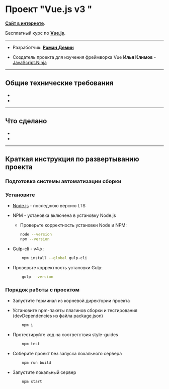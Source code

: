 # Проект "Vue.js v3 "

**[Сайт в интернете](https://demindesign.ru/vue-project/)**.

Бесплатный курс по **[Vue.js](https://www.youtube.com/watch?v=4XTy6ucbLNg&list=PLvTBThJr861yMBhpKafII3HZLAYujuNWw)**.

* * *

* Разработчик: **[Роман Демин](https://htmlacademy.ru/profile/id219593)**

* Создатель проекта для изучения фреймворка Vue **Илья Климов** - [JavaScript.Ninja](http://javascript.ninja)

* * *

## Общие технические требования

*
*

* * *

## Что сделано

*
*

* * *

## Краткая инструкция по развертыванию проекта

### Подготовка системы автоматизации сборки

### Установите

* [Node.js](https://nodejs.org/ru/) - последнюю версию LTS
* NPM - установка включена в установку Node.js
  * Проверьте корректность установки Node и NPM:

    ```bash
    node --version
    npm --version
    ```

* Gulp-cli - v4.x:

    ```bash
        npm install --global gulp-cli
    ```

* Проверьте корректность установки Gulp:

    ```bash
        gulp --version
    ```

### Порядок работы с проектом

* Запустите терминал из корневой директории проекта
* Установите npm-пакеты плагинов сборки и тестирования (devDependencies из файла package.json)

  ```bash
      npm i
  ```

* Протестируйте код на соответствия style-guides

  ```bash
      npm test
  ```

* Соберите проект без запуска локального сервера

  ```bash
      npm run build
  ```

* Запустите локальный сервер

  ```bash
      npm start
  ```

